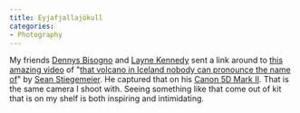 ```yaml
---
title: Eyjafjallajökull
categories:
- Photography
---
```


My friends [Dennys Bisogno](http://www.dennysphoto.com/) and [Layne Kennedy](http://laynekennedy.blogspot.com/) sent a link around to [this amazing video](http://vimeo.com/11673745) of "[that volcano in Iceland nobody can pronounce the name of](http://en.wikipedia.org/wiki/Eyjafjallajökull)" by [Sean Stiegemeier](http://www.seanstiegemeier.com/).
He captured that on his [Canon 5D Mark II](http://www.amazon.com/dp/B001G5ZTLS/?tag=thingelstad-20). That is the same camera I shoot with. Seeing something like that come out of kit that is on my shelf is both inspiring and intimidating.
